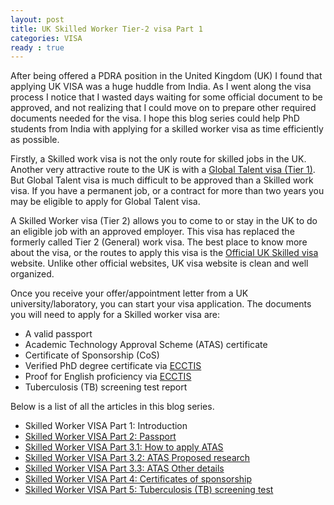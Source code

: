 ```yaml
---
layout: post
title: UK Skilled Worker Tier-2 visa Part 1
categories: VISA
ready : true
---
```


After being offered a PDRA position in the United Kingdom (UK) I found that applying 
UK VISA was a huge huddle from India. As I went along the visa process I notice that 
I wasted days waiting for some official document to be approved, and not realizing 
that I could move on to prepare other required documents needed for the visa. I hope 
this blog series could help PhD students from India with applying for a skilled worker 
visa as time efficiently as possible.

Firstly, a Skilled work visa is not the only route for skilled jobs in the UK. 
Another very attractive route to the UK is with a 
[Global Talent visa (Tier 1)](https://www.gov.uk/global-talent). But Global Talent 
visa is much difficult to be approved than a Skilled work visa. If you have a 
permanent job, or a contract for more than two years you may be eligible to apply 
for Global Talent visa.

A Skilled Worker visa (Tier 2) allows you to come to or stay in the UK to do an eligible 
job with an approved employer. This visa has replaced the formerly called Tier 2 
(General) work visa. The best place to know more about the visa, or the routes to apply 
this visa is the [Official UK Skilled visa](https://www.gov.uk/skilled-worker-visa) website. 
Unlike other official websites, UK visa website is clean and well organized.

Once you receive your offer/appointment letter from a UK university/laboratory, you 
can start your visa application. The documents you will need to apply for a Skilled 
worker visa are:

* A valid passport
* Academic Technology Approval Scheme (ATAS) certificate
* Certificate of Sponsorship (CoS)
* Verified PhD degree certificate via [ECCTIS](https://www.ecctis.com/visasandnationality)
* Proof for English proficiency via [ECCTIS](https://www.ecctis.com/visasandnationality)
* Tuberculosis (TB) screening test report

Below is a list of all the articles in this blog series. 

* Skilled Worker VISA Part 1: Introduction
* [Skilled Worker VISA Part 2: Passport](skilled-worker-p2-passport)
* [Skilled Worker VISA Part 3.1: How to apply ATAS](skilled-worker-p3-1-atas)
* [Skilled Worker VISA Part 3.2: ATAS Proposed research](skilled-worker-p3-2-atas)
* [Skilled Worker VISA Part 3.3: ATAS Other details](skilled-worker-p3-3-atas)
* [Skilled Worker VISA Part 4: Certificates of sponsorship](skilled-worker-p4-cos)
* [Skilled Worker VISA Part 5: Tuberculosis (TB) screening test](skilled-worker-p5-tb)